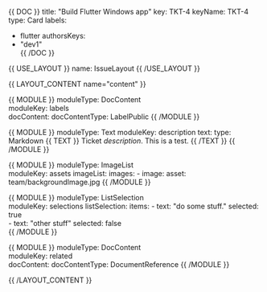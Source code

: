 {{ DOC }}
title: "Build Flutter Windows app"
key: TKT-4
keyName: TKT-4
type: Card
labels:   
  - flutter
authorsKeys:
- "dev1"      
{{ /DOC }}

{{ USE_LAYOUT }}
  name: IssueLayout
{{ /USE_LAYOUT }}

{{ LAYOUT_CONTENT name="content" }}

{{ MODULE }}
  moduleType: DocContent  
  moduleKey: labels    
  docContent:
    docContentType: LabelPublic
{{ /MODULE }}

{{ MODULE }}
  moduleType: Text
  moduleKey: description
  text:
    type: Markdown
  {{ TEXT }}
Ticket *description*.
This is a test.
  {{ /TEXT }}
{{ /MODULE }}

{{ MODULE }}
  moduleType: ImageList  
  moduleKey: assets
  imageList:
    images:
        - image:
            asset: team/backgroundImage.jpg
{{ /MODULE }}

{{ MODULE }}
  moduleType: ListSelection  
  moduleKey: selections
  listSelection:
    items:
        - 
            text: "do some stuff."
            selected: true   
        - 
            text: "other stuff"
            selected: false               
{{ /MODULE }}

{{ MODULE }}
  moduleType: DocContent  
  moduleKey: related    
  docContent:
    docContentType: DocumentReference
{{ /MODULE }}

{{ /LAYOUT_CONTENT }} 

